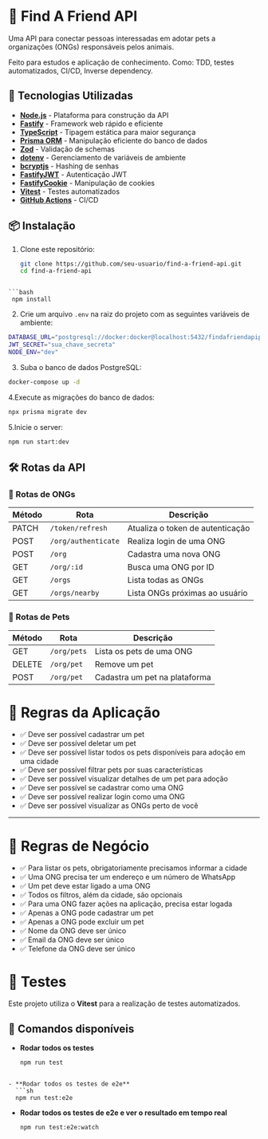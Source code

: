 # 🐾 Find A Friend API  

Uma API para conectar pessoas interessadas em adotar pets a organizações (ONGs) responsáveis pelos animais.  

Feito para estudos e aplicação de conhecimento. Como: TDD, testes automatizados, CI/CD, Inverse dependency. 

## 🚀 Tecnologias Utilizadas  

- **[Node.js](https://nodejs.org/)** - Plataforma para construção da API  
- **[Fastify](https://fastify.dev/)** - Framework web rápido e eficiente  
- **[TypeScript](https://www.typescriptlang.org/)** - Tipagem estática para maior segurança  
- **[Prisma ORM](https://www.prisma.io/)** - Manipulação eficiente do banco de dados  
- **[Zod](https://zod.dev/)** - Validação de schemas  
- **[dotenv](https://www.npmjs.com/package/dotenv)** - Gerenciamento de variáveis de ambiente  
- **[bcryptjs](https://www.npmjs.com/package/bcryptjs)** - Hashing de senhas  
- **[FastifyJWT](https://www.npmjs.com/package/fastify-jwt)** - Autenticação JWT  
- **[FastifyCookie](https://www.npmjs.com/package/fastify-cookie)** - Manipulação de cookies  
- **[Vitest](https://vitest.dev/)** - Testes automatizados  
- **[GitHub Actions](https://github.com/features/actions)** - CI/CD  

## 📦 Instalação  

1. Clone este repositório:  
   ```bash
   git clone https://github.com/seu-usuario/find-a-friend-api.git
   cd find-a-friend-api
  ```

  ```bash
   npm install
  ```

2. Crie um arquivo `.env` na raiz do projeto com as seguintes variáveis de ambiente:

```bash
DATABASE_URL="postgresql://docker:docker@localhost:5432/findafriendapipg?schema=public"
JWT_SECRET="sua_chave_secreta"
NODE_ENV="dev"
```

3. Suba o banco de dados PostgreSQL:

```bash
docker-compose up -d
```

4.Execute as migrações do banco de dados:

```bash
npx prisma migrate dev
```

5.Inicie o server:

```bash
npm run start:dev
```

## 🛠️ Rotas da API  

### 🏢 Rotas de ONGs  

| Método | Rota               | Descrição                            |
|--------|--------------------|--------------------------------------|
| PATCH  | `/token/refresh`   | Atualiza o token de autenticação    |
| POST   | `/org/authenticate`| Realiza login de uma ONG            |
| POST   | `/org`             | Cadastra uma nova ONG               |
| GET    | `/org/:id`         | Busca uma ONG por ID                |
| GET    | `/orgs`            | Lista todas as ONGs                 |
| GET    | `/orgs/nearby`     | Lista ONGs próximas ao usuário      |

### 🐶 Rotas de Pets  

| Método | Rota        | Descrição                         |
|--------|------------|----------------------------------|
| GET    | `/org/pets`| Lista os pets de uma ONG        |
| DELETE | `/org/pet` | Remove um pet                   |
| POST   | `/org/pet` | Cadastra um pet na plataforma   |


# 📜 Regras da Aplicação

- ✅ Deve ser possível cadastrar um pet  
- ✅ Deve ser possível deletar um pet  
- ✅ Deve ser possível listar todos os pets disponíveis para adoção em uma cidade  
- ✅ Deve ser possível filtrar pets por suas características  
- ✅ Deve ser possível visualizar detalhes de um pet para adoção  
- ✅ Deve ser possível se cadastrar como uma ONG  
- ✅ Deve ser possível realizar login como uma ONG  
- ✅ Deve ser possível visualizar as ONGs perto de você  

---

# 📜 Regras de Negócio

- ✅ Para listar os pets, obrigatoriamente precisamos informar a cidade  
- ✅ Uma ONG precisa ter um endereço e um número de WhatsApp  
- ✅ Um pet deve estar ligado a uma ONG  
- ✅ Todos os filtros, além da cidade, são opcionais  
- ✅ Para uma ONG fazer ações na aplicação, precisa estar logada  
- ✅ Apenas a ONG pode cadastrar um pet  
- ✅ Apenas a ONG pode excluir um pet  
- ✅ Nome da ONG deve ser único  
- ✅ Email da ONG deve ser único  
- ✅ Telefone da ONG deve ser único  


# 🧪 Testes

Este projeto utiliza o **Vitest** para a realização de testes automatizados.

## 📌 Comandos disponíveis

- **Rodar todos os testes**  
  ```sh
  npm run test
```

- **Rodar todos os testes de e2e**  
  ```sh
  npm run test:e2e
```

- **Rodar todos os testes de e2e e ver o resultado em tempo real**  
  ```sh
  npm run test:e2e:watch
  ```